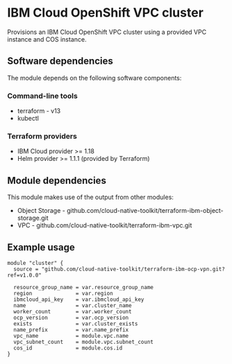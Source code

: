 # IBM Cloud OpenShift VPC cluster

Provisions an IBM Cloud OpenShift VPC cluster using a provided VPC instance and COS
instance.

## Software dependencies

The module depends on the following software components:

### Command-line tools

- terraform - v13
- kubectl

### Terraform providers

- IBM Cloud provider >= 1.18
- Helm provider >= 1.1.1 (provided by Terraform)

## Module dependencies

This module makes use of the output from other modules:

- Object Storage - github.com/cloud-native-toolkit/terraform-ibm-object-storage.git
- VPC - github.com/cloud-native-toolkit/terraform-ibm-vpc.git

## Example usage

```hcl-terraform
module "cluster" {
  source = "github.com/cloud-native-toolkit/terraform-ibm-ocp-vpn.git?ref=v1.0.0"

  resource_group_name = var.resource_group_name
  region              = var.region
  ibmcloud_api_key    = var.ibmcloud_api_key
  name                = var.cluster_name
  worker_count        = var.worker_count
  ocp_version         = var.ocp_version
  exists              = var.cluster_exists
  name_prefix         = var.name_prefix
  vpc_name            = module.vpc.name
  vpc_subnet_count    = module.vpc.subnet_count
  cos_id              = module.cos.id
}
```

